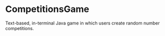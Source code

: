 # CompetitionsGame
Text-based, in-terminal Java game in which users create random number competitions.
